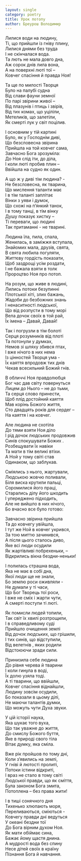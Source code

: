 ```yaml
---
layout: single
category: poetry
title: Урок потопу
author: Бреурош Володимир
---
```


Лилися води на людину,   
Ті, що прийшли із гніву плину,   
Лилися днями без труда   
І не скінчалася вода.   
Та лють не мала довго дна,   
Аж сорок днів лила вона,   
А на поверхні люті тої –   
Ковчег спасіння й правда Ноя!   
  
Та ще по милості Творця   
Було на палубі судна   
Від слави фауни земної   
По парі звірини живої –   
Від плазунів і птиць і звірів,   
Від тих комах, що уціліли,   
Метеликів, що залетіли,   
Як смерті лук у світ поцілив.   
  
І основним у тій картині   
Було, як у Господнім диві,   
Що безсловесна звірина   
Прийшла на той ковчег сама,   
Завчасно Бога зрозуміла:   
До Ноя слід іти, до діла,   
І коли люті пробив плин –   
Ввійшла на судно як один.   
  
А що ж у диві тім людина? -   
Не безсловесна, як тварина,   
Що мислення таланти має   
І в тім таланті заплітає   
Вінки з уяви і думок,   
Що схожі на п’янкий танок,   
І в тому танці, в тім вінку   
Душу показує хистку –   
Ті переваги, що людині   
Так притаманні - не тварині.   
  
Людина їла, пила, спала,   
Женилась, в заміжжя вступала,   
Знайомих мала, друзів, свята,   
В свята любила погуляти,   
Життєву гордість показати,   
Щоб заздрощі усім роздати,   
І не бажала взяти в толк   
Пророцтво Ноя про потоп.   
  
На розум, що живе в людині,   
Лились потоки безупинні   
Плотської хіті, злих бажань,   
Жадоби до безбожних знань   
І ненаситності людської,   
Що від розпусти в тому морі   
Вела дочок своїх в той рай,   
Їх імена – Давай, Давай!   
  
Так і погрузли в тім болоті   
Серця розумників від плоті   
Та потонули у думках,   
Немов зі шляху збився птах,   
І вже нічого в них нема   
Із цінностей Творця ума -   
Їх каяття впродовж тих днів   
Чекав всесильний Божий гнів.   
  
В обличчі Ноя правдолюбця   
Бог час дав світу повернуться   
Лицем до Нього – не до тьми,   
Та серця слово принести,   
Щоб плід достойний каяття   
Мав корінь Божого життя,   
Сто двадцять років для сердег –   
На каяття і на ковчег.   
  
Але людина не схотіла   
До тями взяти Ноя діло   
І рід дочок людських продовжив   
Синів спокушувати Божих .   
Розбещувати їх навіки   
Та мати в тім великі втіхи.   
А Ной у тому світі став   
Одинаком, що заблукав.   
  
Сміялись з нього, жартували,   
Людською жовчю поливали,   
Біля виска крутили пальці,   
Соромилися його праці,   
Старались ділу його шкодить   
І упереджено підходить,   
Але не вийшло в них нічого,   
Бо вчасно все було готово:   
  
Завчасно звірина прийшла   
Та до ковчегу увійшла,   
І тут же Ной в ковчег укрився,   
За тою миттю зачинився,   
А після цього сталось диво,   
Яке всі люди осудили   
Як жартівливі побрехеньки, –   
Відкрились вікна бездни-неньки!   
  
І полилась страшна вода,   
Яка не має в собі дна,   
Якої люди ще не знали,   
Бо землю роси оживляли -   
Не думали у ті часи,   
Що Бог Творець тої роси,   
І вже не сміх і жарти чути,   
А смерті поступи ті люті.   
  
Як помисли людей топили,   
Так світ їх хвилі розтрощили,   
І в справедливому суді   
Прийшло очищення землі   
Від дочок людських, що грішили,   
І тих синів, що відступили,   
Від велетнів , яких родили   
Відстоюючи зради сили.   
  
Принизила себе людина   
До рівня черева й тварини   
І коли гинула в воді,   
Їх долю узяла тоді.   
А ті тварини, що ввійшли,   
Ковчег спасіння віднайшли,   
Людину зовсім осудили,   
Бо показали в цьому ділі,   
Не маючи талантів думки,   
Що можуть чути Духа звуки.   
  
У цій історії наука,   
Яка шукає того вуха,   
Що так уважне до життя,   
До смислу Божого буття,   
Яке в природі свого тіла   
Вітає думку, яка сміла.   
  
Вже рік пройшов по тому дні,   
Коли з’явились на землі,   
У гніві й лютості пролиті,   
Потоки істини відкриті,   
І враз не стало в тому світі   
Людської правди, що як сміття,   
Була законом Бога змита,   
Потоплена – без права жити!   
  
І в тиші сонячного дня   
Тихенько хлюпають моря,   
Переливаються, сміються -   
Ковчегу правди дні ведуться   
У океані бездни тої   
До Бога вірним духом Ноя.   
Як мати обіймає сина,   
Бажає йому щастя днина.   
А мудрості вода без спину   
Несе дітей своїх в країну   
Пізнання Бога й навчання.   
